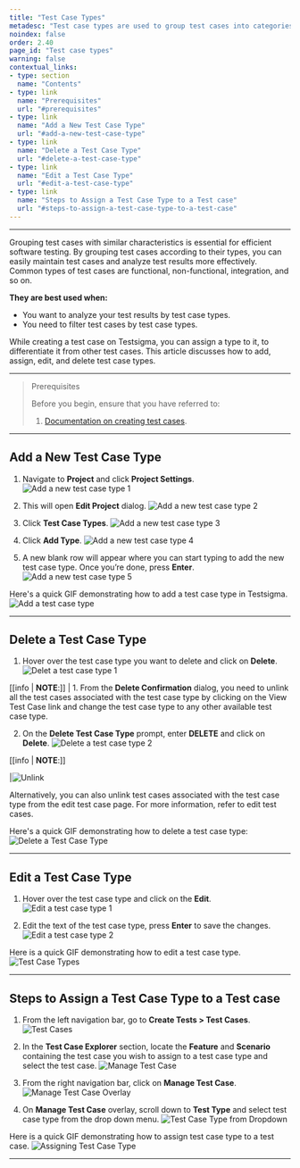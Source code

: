 ```yaml
---
title: "Test Case Types"
metadesc: "Test case types are used to group test cases into categories with similar characteristics. Learn about test case types in Testsigma and how to use them."
noindex: false
order: 2.40
page_id: "Test case types"
warning: false
contextual_links:
- type: section
  name: "Contents"
- type: link
  name: "Prerequisites"
  url: "#prerequisites"
- type: link
  name: "Add a New Test Case Type"
  url: "#add-a-new-test-case-type"
- type: link
  name: "Delete a Test Case Type"
  url: "#delete-a-test-case-type"
- type: link
  name: "Edit a Test Case Type"
  url: "#edit-a-test-case-type"
- type: link
  name: "Steps to Assign a Test Case Type to a Test case"
  url: "#steps-to-assign-a-test-case-type-to-a-test-case"
---
```


---

Grouping test cases with similar characteristics is essential for efficient software testing. By grouping test cases according to their types, you can easily maintain test cases and analyze test results more effectively. Common types of test cases are functional, non-functional, integration, and so on. 

**They are best used when:**
- You want to analyze your test results by test case types.
- You need to filter test cases by test case types.

While creating a test case on Testsigma, you can assign a type to it, to differentiate it from other test cases. This article discusses how to add, assign, edit, and delete test case types. 

---

> <p id="prerequisites">Prerequisites</p>
>
> Before you begin, ensure that you have referred to:
> 1. [Documentation on creating test cases](https://testsigma.com/docs/test-cases/manage/add-edit-delete/).

---

## **Add a New Test Case Type**


1. Navigate to **Project** and click **Project Settings**.
![Add a new test case type 1](https://s3.amazonaws.com/static-docs.testsigma.com/new_images/projects/applications/Add_a_new_test_case_type_step_1.png)

2. This will open **Edit Project** dialog. 
![Add a new test case type 2](https://s3.amazonaws.com/static-docs.testsigma.com/new_images/projects/applications/Add_a_new_test_case_type_step_2.png)

3. Click **Test Case Types**.
![Add a new test case type 3](https://s3.amazonaws.com/static-docs.testsigma.com/new_images/projects/applications/Add_a_new_test_case_type_step_3.png)

4. Click **Add Type**.
![Add a new test case type 4](https://s3.amazonaws.com/static-docs.testsigma.com/new_images/projects/applications/Add_a_new_test_case_type_step_4.png)

5. A new blank row will appear where you can start typing to add the new test case type. Once you’re done, press **Enter**.
![Add a new test case type 5](https://s3.amazonaws.com/static-docs.testsigma.com/new_images/projects/applications/Add_a_new_test_case_type_step_5.png)

Here's a quick GIF demonstrating how to add a test case type in Testsigma.
![Add a test case type](https://s3.amazonaws.com/static-docs.testsigma.com/new_images/projects/applications/Add_a_Test_Case_Type_1.gif)


---

## **Delete a Test Case Type**

1. Hover over the test case type you want to delete and click on **Delete**.
![Delet a test case type 1](https://s3.amazonaws.com/static-docs.testsigma.com/new_images/projects/applications/Delete_a_new_test_case_type_step_1.png)

[[info | **NOTE**:]]
| 1. From the **Delete Confirmation** dialog, you need to unlink all the test cases associated with the test case type by clicking on the View Test Case link and change the test case type to any other available test case type. 

2. On the **Delete Test Case Type** prompt, enter **DELETE** and click on **Delete**.
![Delete a test case type 2](https://s3.amazonaws.com/static-docs.testsigma.com/new_images/projects/applications/Delete_a_new_test_case_type_step_2.png)

[[info | **NOTE**:]]

|![Unlink](https://s3.amazonaws.com/static-docs.testsigma.com/new_images/projects/applications/Delete_a_test_case_type_note.png)

Alternatively, you can also unlink test cases associated with the test case type from the edit test case page. For more information, refer to edit test cases.

Here's a quick GIF demonstrating how to delete a test case type:
![Delete a Test Case Type](https://s3.amazonaws.com/static-docs.testsigma.com/new_images/projects/applications/Delete_a_test_case_type.gif)


---

## **Edit a Test Case Type**

1. Hover over the test case type and click on the **Edit**.
![Edit a test case type 1](https://s3.amazonaws.com/static-docs.testsigma.com/new_images/projects/applications/Edit_a_new_test_case_type_step_1.png)

2. Edit the text of the test case type, press **Enter** to save the changes.
![Edit a test case type 2](https://s3.amazonaws.com/static-docs.testsigma.com/new_images/projects/applications/Edit_a_new_test_case_type_step_2.png)

Here is a quick GIF demonstrating how to edit a test case type.
![Test Case Types](https://s3.amazonaws.com/static-docs.testsigma.com/new_images/projects/applications/Edit_a_test_case_type.gif)


---

## **Steps to Assign a Test Case Type to a Test case**

1. From the left navigation bar, go to **Create Tests > Test Cases**.
![Test Cases](https://s3.amazonaws.com/static-docs.testsigma.com/new_images/projects/applications/Assign_a_test_case_to_a_type_1.png)

2. In the **Test Case Explorer** section, locate the **Feature** and **Scenario** containing the test case you wish to assign to a test case type and select the test case. 
![Manage Test Case](https://s3.amazonaws.com/static-docs.testsigma.com/new_images/projects/applications/Assign_a_test_case_to_a_type_2.png)

3. From the right navigation bar, click on **Manage Test Case**.  
![Manage Test Case Overlay](https://s3.amazonaws.com/static-docs.testsigma.com/new_images/projects/applications/Assign_a_test_case_to_a_type_3.png)

4. On **Manage Test Case** overlay, scroll down to **Test Type** and select test case type from the drop down menu.
![Test Case Type from Dropdown](https://s3.amazonaws.com/static-docs.testsigma.com/new_images/projects/applications/Assign_a_test_case_to_a_type_4.1.png)

Here is a quick GIF demonstrating how to assign test case type to a test case.
![Assigning Test Case Type](https://s3.amazonaws.com/static-docs.testsigma.com/new_images/projects/applications/Assign_a_test_case_to_a_test_case_type.gif)

---